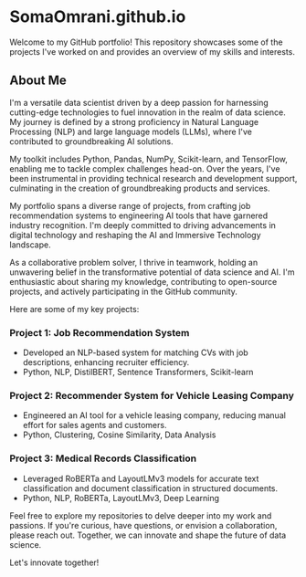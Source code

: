 # SomaOmrani.github.io

Welcome to my GitHub portfolio! This repository showcases some of the projects I've worked on and provides an overview of my skills and interests.

## About Me

I'm a versatile data scientist driven by a deep passion for harnessing cutting-edge technologies to fuel innovation in the realm of data science. My journey is defined by a strong proficiency in Natural Language Processing (NLP) and large language models (LLMs), where I've contributed to groundbreaking AI solutions.

My toolkit includes Python, Pandas, NumPy, Scikit-learn, and TensorFlow, enabling me to tackle complex challenges head-on. Over the years, I've been instrumental in providing technical research and development support, culminating in the creation of groundbreaking products and services.

My portfolio spans a diverse range of projects, from crafting job recommendation systems to engineering AI tools that have garnered industry recognition. I'm deeply committed to driving advancements in digital technology and reshaping the AI and Immersive Technology landscape.

As a collaborative problem solver, I thrive in teamwork, holding an unwavering belief in the transformative potential of data science and AI. I'm enthusiastic about sharing my knowledge, contributing to open-source projects, and actively participating in the GitHub community.

Here are some of my key projects:

### Project 1: Job Recommendation System
- Developed an NLP-based system for matching CVs with job descriptions, enhancing recruiter efficiency.
- Python, NLP, DistilBERT, Sentence Transformers, Scikit-learn

### Project 2: Recommender System for Vehicle Leasing Company
- Engineered an AI tool for a vehicle leasing company, reducing manual effort for sales agents and customers.
- Python, Clustering, Cosine Similarity, Data Analysis

### Project 3: Medical Records Classification
- Leveraged RoBERTa and LayoutLMv3 models for accurate text classification and document classification in structured documents.
- Python, NLP, RoBERTa,  LayoutLMv3, Deep Learning

Feel free to explore my repositories to delve deeper into my work and passions. If you're curious, have questions, or envision a collaboration, please reach out. Together, we can innovate and shape the future of data science.

Let's innovate together!


